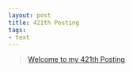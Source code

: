 ```yaml
---
layout: post
title: 421th Posting
tags: 
- text
---
```


> [Welcome to my 421th Posting](https://janghan-kor.tistory.com/1618)
